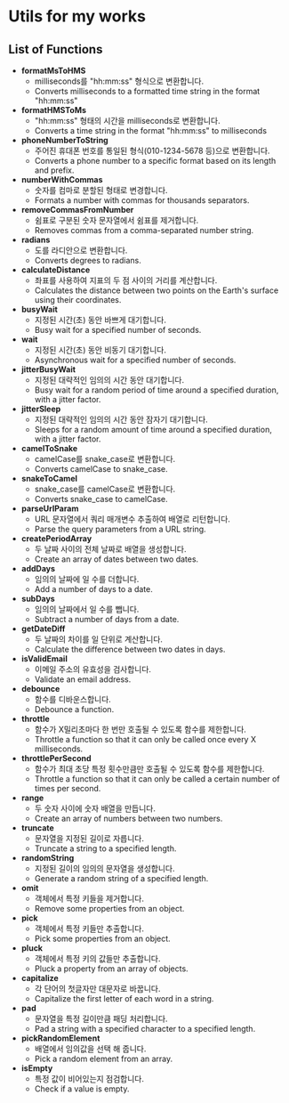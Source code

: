 # Utils for my works

## List of Functions

- **formatMsToHMS**
  - milliseconds를 "hh:mm:ss" 형식으로 변환합니다.
  - Converts milliseconds to a formatted time string in the format "hh:mm:ss"
- **formatHMSToMs**
  - "hh:mm:ss" 형태의 시간을 milliseconds로 변환합니다.
  - Converts a time string in the format "hh:mm:ss" to milliseconds
- **phoneNumberToString**
  - 주어진 휴대폰 번호를 통일된 형식(010-1234-5678 등)으로 변환합니다.
  - Converts a phone number to a specific format based on its length and prefix.
- **numberWithCommas**
  - 숫자를 컴마로 분할된 형태로 변경합니다.
  - Formats a number with commas for thousands separators.
- **removeCommasFromNumber**
  - 쉼표로 구분된 숫자 문자열에서 쉼표를 제거합니다.
  - Removes commas from a comma-separated number string.
- **radians**
  - 도를 라디안으로 변환합니다.
  - Converts degrees to radians.
- **calculateDistance**
  - 좌표를 사용하여 지표의 두 점 사이의 거리를 계산합니다.
  - Calculates the distance between two points on the Earth's surface using their coordinates.
- **busyWait**
  - 지정된 시간(초) 동안 바쁘게 대기합니다.
  - Busy wait for a specified number of seconds.
- **wait**
  - 지정된 시간(초) 동안 비동기 대기합니다.
  - Asynchronous wait for a specified number of seconds.
- **jitterBusyWait**
  - 지정된 대략적인 임의의 시간 동안 대기합니다.
  - Busy wait for a random period of time around a specified duration, with a jitter factor.
- **jitterSleep**
  - 지정된 대략적인 임의의 시간 동안 잠자기 대기합니다.
  - Sleeps for a random amount of time around a specified duration, with a jitter factor.
- **camelToSnake**
  - camelCase를 snake_case로 변환합니다.
  - Converts camelCase to snake_case.
- **snakeToCamel**
  - snake_case를 camelCase로 변환합니다.
  - Converts snake_case to camelCase.
- **parseUrlParam**
  - URL 문자열에서 쿼리 매개변수 추출하여 배열로 리턴합니다.
  - Parse the query parameters from a URL string.
- **createPeriodArray**
  - 두 날짜 사이의 전체 날짜로 배열을 생성합니다.
  - Create an array of dates between two dates.
- **addDays**
  - 임의의 날짜에 일 수를 더합니다.
  - Add a number of days to a date.
- **subDays**
  - 임의의 날짜에서 일 수를 뺍니다.
  - Subtract a number of days from a date.
- **getDateDiff**
  - 두 날짜의 차이를 일 단위로 계산합니다.
  - Calculate the difference between two dates in days.
- **isValidEmail**
  - 이메일 주소의 유효성을 검사합니다.
  - Validate an email address.
- **debounce**
  - 함수를 디바운스합니다.
  - Debounce a function.
- **throttle**
  - 함수가 X밀리초마다 한 번만 호출될 수 있도록 함수를 제한합니다.
  - Throttle a function so that it can only be called once every X milliseconds.
- **throttlePerSecond**
  - 함수가 최대 초당 특정 횟수만큼만 호출될 수 있도록 함수를 제한합니다.
  - Throttle a function so that it can only be called a certain number of times per second.
- **range**
  - 두 숫자 사이에 숫자 배열을 만듭니다.
  - Create an array of numbers between two numbers.
- **truncate**
  - 문자열을 지정된 길이로 자릅니다.
  - Truncate a string to a specified length.
- **randomString**
  - 지정된 길이의 임의의 문자열을 생성합니다.
  - Generate a random string of a specified length.
- **omit**
  - 객체에서 특정 키들을 제거합니다.
  - Remove some properties from an object.
- **pick**
  - 객체에서 특정 키들만 추출합니다.
  - Pick some properties from an object.
- **pluck**
  - 객체에서 특정 키의 값들만 추출합니다.
  - Pluck a property from an array of objects.
- **capitalize**
  - 각 단어의 첫글자만 대문자로 바꿉니다.
  - Capitalize the first letter of each word in a string.
- **pad**
  - 문자열을 특정 길이만큼 패딩 처리합니다.
  - Pad a string with a specified character to a specified length.
- **pickRandomElement**
  - 배열에서 임의값을 선택 해 줍니다.
  - Pick a random element from an array.
- **isEmpty**
  - 특정 값이 비어있는지 점검합니다.
  - Check if a value is empty.
